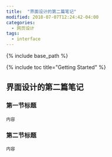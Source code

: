```yaml
---
title:  "界面设计的第二篇笔记"
modified: 2018-07-07T12:24:42-04:00
categories: 
  - 网页设计
tags:
  - interface
---
```


 {% include base_path %}

 {% include toc title="Getting Started" %}

## 界面设计的第二篇笔记

### 第一节标题
 	
 	内容
 	
### 第二节标题
 	
 	内容
